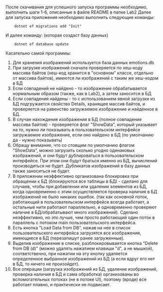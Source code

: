 После скачивания для успешного запуска программы необходимо, выполнить шаги 1-6, описанные в файле README в папке Lab2
Далее для запуска приложения необходимо выполнить следующие команды:
```
    dotnet ef migrations add "Init"
```
И далее команду: (которая создаст базу данных)
```
    dotnet ef database update
```

Касательно самой программы:
1. Для хранения изображений используется база данных emotions.db
2. При загрузке изображений сначала проверяется по хеш-коду массива байтов (хеш-код хранится в "основном" классе, отдельно от массива байтов), имеются ли изображений с таким же хеш-кодом в БД
3. Если совпадений не найдено - то изображение обрабатывается нормальным образом (также, как в Lab2), а затем заносится в БД
4. Если совпадения найдены - то с использованием явной загрузки из БД подгружается свойство Details, хранящее массив байтов, и проверяется на равенство загружаемое изображение и найденное в БД.
5. В случае нахождения изображения в БД (полное совпадение массива байтов) - проверяется флаг "ShowData", который указывает на то, нужно ли показывать в пользовательском интерфейсе загружаемое изображение, если оно найдено в БД (по умолчанию да - нужно показывать)
6. Обращу внимание, что со стоящим по умолчанию флагом "ShowData", можно загрузить сколько угодно одинаковых изображений, и они будут дублироваться в пользовательском интерфейсе. При этом они будут браться именно из БД, вычислений производиться не будет. Дубликатов изображений в базу данных также заноситься не будет.
7. В приложении неэффективно организована блокировка при обращении к БД (блокируются все таблицы в БД) - сделано для случаев, чтобы при добавлении или удалении элементов из БД, когда одновременно с этим осуществляется проверка наличия в БД изображений не было никаких ошибок. (так как основной поток, работающий в пользовательском интерфейсе всегда работает, а остальные нити работают параллельно, и одновременно проверяют наличие в БД/обрабатывают много изображений). Сделано неэффективно, но это лучше, чем просто работающий один поток в параллель с потоком main пользовательского интерфейса.
8. Есть кнопка "Load Data from DB", нажав на нее в список пользовательского интерфейса загрузятся все изображения, имеющиеся в БД (перезапишут ранее загруженные).
9. Выделив изображение в списке, разблокировывается кнопка "Delete from DB (d)" (можно удалять нажатием клавиши "d", а не мышкой), соответственно, при нажатии на эту кнопку удаляется определенное выбранное изображений из БД (а если вдруг его нет в БД, то ничего не произойдет).
10. Все операции (загрузка изображений из БД, удаление изображений, проверка наличия в БД и сама обработка) организованы во вспомогательных потоках (не в потоке UI), поэтому (вроде) все работает плавно, и практически не подвисает.


